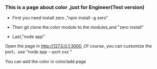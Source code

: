 ### This is a page about color ,just for Engineer(Test version)

- First you need install zero ,"npm install -g zero"

- Then git clone the color module to the modules,and "zero install"

- Last,"node app"

Open the page in http://127.0.0.1:3000 ,Of course, you can customize the port，use “node app --port xxx ”
 
You can add the color in color/add page
